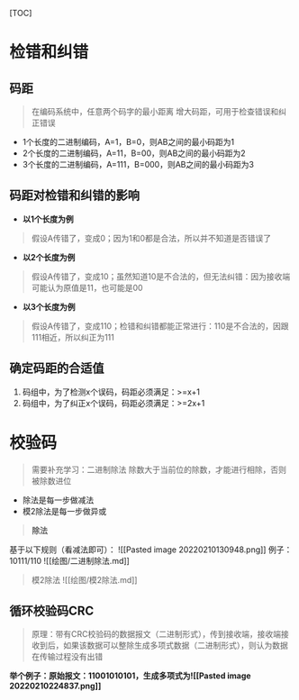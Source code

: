 [TOC]

# 检错和纠错

## 码距
> 在编码系统中，任意两个码字的最小距离
> 增大码距，可用于检查错误和纠正错误

* 1个长度的二进制编码，A=1，B=0，则AB之间的最小码距为1
* 2个长度的二进制编码，A=11，B=00，则AB之间的最小码距为2
* 3个长度的二进制编码，A=111，B=000，则AB之间的最小码距为3

## 码距对检错和纠错的影响
* **以1个长度为例**
> 假设A传错了，变成0；因为1和0都是合法，所以并不知道是否错误了

* **以2个长度为例**
> 假设A传错了，变成10；虽然知道10是不合法的，但无法纠错：因为接收端可能认为原值是11，也可能是00

* **以3个长度为例**
> 假设A传错了，变成110；检错和纠错都能正常进行：110是不合法的，因跟111相近，所以纠正为111

## 确定码距的合适值
1. 码组中，为了检测x个误码，码距必须满足：>=x+1
2. 码组中，为了纠正x个误码，码距必须满足：>=2x+1

# 校验码
> 需要补充学习：二进制除法
> 除数大于当前位的除数，才能进行相除，否则被除数进位
* 除法是每一步做减法
* 模2除法是每一步做异或

> **除法**

基于以下规则（看减法即可）：
![[Pasted image 20220210130948.png]]
例子：10111/110
![[绘图/二进制除法.md]]

> 模2除法
![[绘图/模2除法.md]]

## 循环校验码CRC
> 原理：带有CRC校验码的数据报文（二进制形式），传到接收端，接收端接收到后，如果该数据可以整除生成多项式数据（二进制形式），则认为数据在传输过程没有出错

**举个例子：原始报文：11001010101，生成多项式为![[Pasted image 20220210224837.png]]**